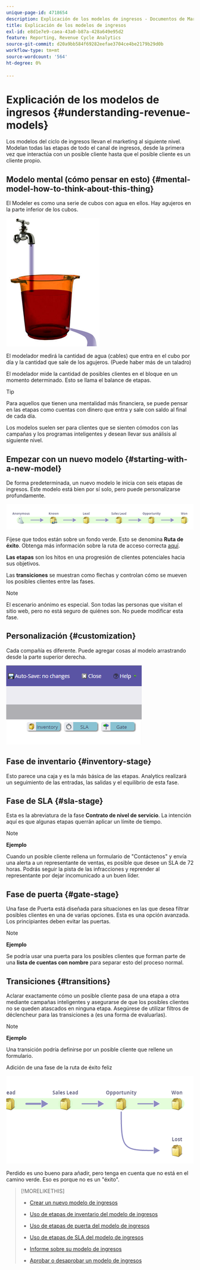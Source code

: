 ```yaml
---
unique-page-id: 4718654
description: Explicación de los modelos de ingresos - Documentos de Marketo - Documentación del producto
title: Explicación de los modelos de ingresos
exl-id: e8d1e7e9-caea-43a0-b87a-428a649e95d2
feature: Reporting, Revenue Cycle Analytics
source-git-commit: d20a9bb584f69282eefae3704ce4be2179b29d0b
workflow-type: tm+mt
source-wordcount: '564'
ht-degree: 0%

---
```


# Explicación de los modelos de ingresos {#understanding-revenue-models}

Los modelos del ciclo de ingresos llevan el marketing al siguiente nivel. Modelan todas las etapas de todo el canal de ingresos, desde la primera vez que interactúa con un posible cliente hasta que el posible cliente es un cliente propio.

## Modelo mental (cómo pensar en esto) {#mental-model-how-to-think-about-this-thing}

El Modeler es como una serie de cubos con agua en ellos. Hay agujeros en la parte inferior de los cubos.

![](assets/image2015-6-12-10-3a14-3a4.png)

El modelador medirá la cantidad de agua (cables) que entra en el cubo por día y la cantidad que sale de los agujeros. (Puede haber más de un taladro)

El modelador mide la cantidad de posibles clientes en el bloque en un momento determinado. Esto se llama el balance de etapas.

>[!TIP]
>
>Para aquellos que tienen una mentalidad más financiera, se puede pensar en las etapas como cuentas con dinero que entra y sale con saldo al final de cada día.

Los modelos suelen ser para clientes que se sienten cómodos con las campañas y los programas inteligentes y desean llevar sus análisis al siguiente nivel.

## Empezar con un nuevo modelo {#starting-with-a-new-model}

De forma predeterminada, un nuevo modelo le inicia con seis etapas de ingresos. Este modelo está bien por sí solo, pero puede personalizarse profundamente.

![](assets/image2015-6-12-9-3a43-3a11.png)

Fíjese que todos están sobre un fondo verde. Esto se denomina **Ruta de éxito**. Obtenga más información sobre la ruta de acceso correcta [aquí](/help/marketo/product-docs/reporting/revenue-cycle-analytics/revenue-cycle-models/understanding-revenue-model-success-path.md).

**Las etapas** son los hitos en una progresión de clientes potenciales hacia sus objetivos.

Las **transiciones** se muestran como flechas y controlan cómo se mueven los posibles clientes entre las fases.

>[!NOTE]
>
>El escenario anónimo es especial. Son todas las personas que visitan el sitio web, pero no está seguro de quiénes son. No puede modificar esta fase.

## Personalización {#customization}

Cada compañía es diferente. Puede agregar cosas al modelo arrastrando desde la parte superior derecha.

![](assets/image2015-6-12-9-3a45-3a36.png)

## Fase de inventario {#inventory-stage}

Esto parece una caja y es la más básica de las etapas. Analytics realizará un seguimiento de las entradas, las salidas y el equilibrio de esta fase.

## Fase de SLA {#sla-stage}

Esta es la abreviatura de la fase **Contrato de nivel de servicio**. La intención aquí es que algunas etapas querrán aplicar un límite de tiempo.

>[!NOTE]
>
>**Ejemplo**
>
>Cuando un posible cliente rellena un formulario de &quot;Contáctenos&quot; y envía una alerta a un representante de ventas, es posible que desee un SLA de 72 horas. Podrás seguir la pista de las infracciones y reprender al representante por dejar incomunicado a un buen líder.

## Fase de puerta {#gate-stage}

Una fase de Puerta está diseñada para situaciones en las que desea filtrar posibles clientes en una de varias opciones. Esta es una opción avanzada. Los principiantes deben evitar las puertas.

>[!NOTE]
>
>**Ejemplo**
>
>Se podría usar una puerta para los posibles clientes que forman parte de una **lista de cuentas con nombre** para separar esto del proceso normal.

## Transiciones {#transitions}

Aclarar exactamente cómo un posible cliente pasa de una etapa a otra mediante campañas inteligentes y asegurarse de que los posibles clientes no se queden atascados en ninguna etapa. Asegúrese de utilizar filtros de déclencheur para las transiciones a (es una forma de evaluarlas).

>[!NOTE]
>
>**Ejemplo**
>
>Una transición podría definirse por un posible cliente que rellene un formulario.

Adición de una fase de la ruta de éxito feliz

![](assets/image2015-6-12-10-3a10-3a26.png)

Perdido es uno bueno para añadir, pero tenga en cuenta que no está en el camino verde. Eso es porque no es un &quot;éxito&quot;.

>[!MORELIKETHIS]
>
>* [Crear un nuevo modelo de ingresos](/help/marketo/product-docs/reporting/revenue-cycle-analytics/revenue-cycle-models/create-a-new-revenue-model.md)
>
>* [Uso de etapas de inventario del modelo de ingresos](/help/marketo/product-docs/reporting/revenue-cycle-analytics/revenue-cycle-models/using-revenue-model-inventory-stages.md)
>
>* [Uso de etapas de puerta del modelo de ingresos](/help/marketo/product-docs/reporting/revenue-cycle-analytics/revenue-cycle-models/using-revenue-model-gate-stages.md)
>
>* [Uso de etapas de SLA del modelo de ingresos](/help/marketo/product-docs/reporting/revenue-cycle-analytics/revenue-cycle-models/using-revenue-model-sla-stages.md)
>
>* [Informe sobre su modelo de ingresos](/help/marketo/product-docs/reporting/revenue-cycle-analytics/revenue-cycle-models/report-on-your-revenue-model.md)
>
>* [Aprobar o desaprobar un modelo de ingresos](/help/marketo/product-docs/reporting/revenue-cycle-analytics/revenue-cycle-models/approve-unapprove-a-revenue-model.md)
